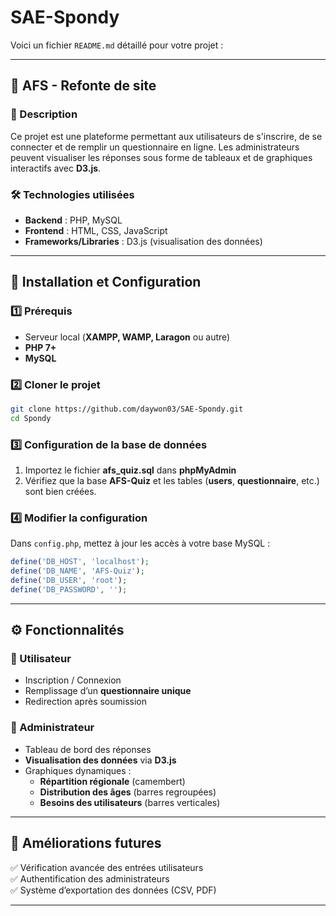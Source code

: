 # SAE-Spondy
Voici un fichier `README.md` détaillé pour votre projet :  

---

## 📌 AFS - Refonte de site

### 📝 Description  
Ce projet est une plateforme permettant aux utilisateurs de s'inscrire, de se connecter et de remplir un questionnaire en ligne. Les administrateurs peuvent visualiser les réponses sous forme de tableaux et de graphiques interactifs avec **D3.js**.

### 🛠️ Technologies utilisées  
- **Backend** : PHP, MySQL  
- **Frontend** : HTML, CSS, JavaScript  
- **Frameworks/Libraries** : D3.js (visualisation des données)  

---

## 🚀 Installation et Configuration  

### 1️⃣ Prérequis  
- Serveur local (**XAMPP, WAMP, Laragon** ou autre)  
- **PHP 7+**  
- **MySQL**  

### 2️⃣ Cloner le projet  
```bash
git clone https://github.com/daywon03/SAE-Spondy.git  
cd Spondy  
```

### 3️⃣ Configuration de la base de données  
1. Importez le fichier **afs_quiz.sql** dans **phpMyAdmin**  
2. Vérifiez que la base **AFS-Quiz** et les tables (**users**, **questionnaire**, etc.) sont bien créées.  

### 4️⃣ Modifier la configuration  
Dans `config.php`, mettez à jour les accès à votre base MySQL :  
```php
define('DB_HOST', 'localhost');  
define('DB_NAME', 'AFS-Quiz');  
define('DB_USER', 'root');  
define('DB_PASSWORD', '');  
```
---

## ⚙️ Fonctionnalités  

### 🔹 Utilisateur  
- Inscription / Connexion  
- Remplissage d’un **questionnaire unique**  
- Redirection après soumission  

### 🔹 Administrateur  
- Tableau de bord des réponses  
- **Visualisation des données** via **D3.js**  
- Graphiques dynamiques :  
  - **Répartition régionale** (camembert)  
  - **Distribution des âges** (barres regroupées)  
  - **Besoins des utilisateurs** (barres verticales)  

---

## 🎯 Améliorations futures  
✅ Vérification avancée des entrées utilisateurs  
✅ Authentification des administrateurs  
✅ Système d’exportation des données (CSV, PDF)  

---
